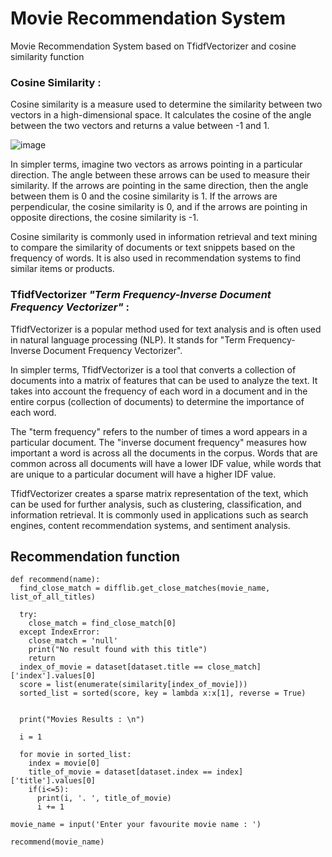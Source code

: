 # Movie Recommendation System 


Movie Recommendation System based on TfidfVectorizer and cosine similarity function 

### Cosine Similarity : 
   Cosine similarity is a measure used to determine the similarity between two vectors in a high-dimensional space. It calculates the cosine of the angle between the two vectors and returns a value between -1 and 1.

![image](https://user-images.githubusercontent.com/78251168/227769415-0367c033-f3fe-4b32-bf5d-36d05879e3fc.png)


In simpler terms, imagine two vectors as arrows pointing in a particular direction. The angle between these arrows can be used to measure their similarity. If the arrows are pointing in the same direction, then the angle between them is 0 and the cosine similarity is 1. If the arrows are perpendicular, the cosine similarity is 0, and if the arrows are pointing in opposite directions, the cosine similarity is -1.

Cosine similarity is commonly used in information retrieval and text mining to compare the similarity of documents or text snippets based on the frequency of words. It is also used in recommendation systems to find similar items or products.

### TfidfVectorizer *"Term Frequency-Inverse Document Frequency Vectorizer"*  : 
   TfidfVectorizer is a popular method used for text analysis and is often used in natural language processing (NLP). It stands for "Term Frequency-Inverse Document Frequency Vectorizer".

In simpler terms, TfidfVectorizer is a tool that converts a collection of documents into a matrix of features that can be used to analyze the text. It takes into account the frequency of each word in a document and in the entire corpus (collection of documents) to determine the importance of each word.

The "term frequency" refers to the number of times a word appears in a particular document. The "inverse document frequency" measures how important a word is across all the documents in the corpus. Words that are common across all documents will have a lower IDF value, while words that are unique to a particular document will have a higher IDF value.

TfidfVectorizer creates a sparse matrix representation of the text, which can be used for further analysis, such as clustering, classification, and information retrieval. It is commonly used in applications such as search engines, content recommendation systems, and sentiment analysis.

## Recommendation function 
```
def recommend(name):
  find_close_match = difflib.get_close_matches(movie_name, list_of_all_titles)
  
  try:
    close_match = find_close_match[0]
  except IndexError:
    close_match = 'null'
    print("No result found with this title")
    return 
  index_of_movie = dataset[dataset.title == close_match]['index'].values[0]
  score = list(enumerate(similarity[index_of_movie]))
  sorted_list = sorted(score, key = lambda x:x[1], reverse = True)


  print("Movies Results : \n")

  i = 1

  for movie in sorted_list:
    index = movie[0]
    title_of_movie = dataset[dataset.index == index]['title'].values[0]
    if(i<=5):
      print(i, '. ', title_of_movie)
      i += 1
```

```
movie_name = input('Enter your favourite movie name : ')

recommend(movie_name)
```



